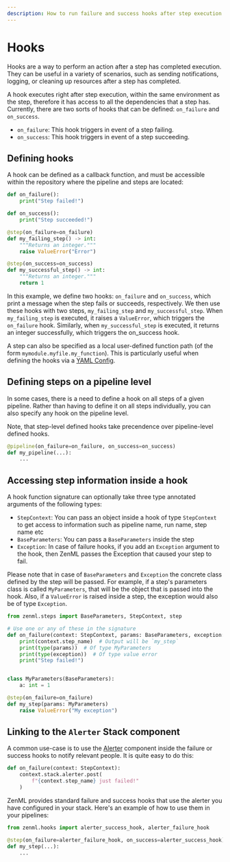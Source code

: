 ```yaml
---
description: How to run failure and success hooks after step execution
---
```


# Hooks

Hooks are a way to perform an action after a step has completed execution. They can be useful in a variety of scenarios, such as sending notifications, logging, or cleaning up resources after a step has completed.

A hook executes right after step execution, within the same environment as the step, therefore it has access to all the dependencies that a step has. Currently, there are two sorts of hooks that can be defined: `on_failure` and `on_success`.

* `on_failure`: This hook triggers in event of a step failing.
* `on_success`: This hook triggers in event of a step succeeding.

## Defining hooks

A hook can be defined as a callback function, and must be accessible
within the repository where the pipeline and steps are located:

```python
def on_failure():
    print("Step failed!")

def on_success():
    print("Step succeeded!")

@step(on_failure=on_failure)
def my_failing_step() -> int:
    """Returns an integer."""
    raise ValueError("Error")

@step(on_success=on_success)
def my_successful_step() -> int:
    """Returns an integer."""
    return 1
```

In this example, we define two hooks: `on_failure` and `on_success`, which print a message when the step fails or succeeds, respectively. We then use these hooks with two steps, `my_failing_step` and `my_successful_step`. When `my_failing_step` is executed, it raises a `ValueError`, which triggers the `on_failure` hook. Similarly, when `my_successful_step` is executed, it returns an integer successfully, which triggers the on_success hook.

A step can also be specified as a local user-defined function
path (of the form `mymodule.myfile.my_function`). This is
particularly useful when defining the hooks via
a [YAML Config](../pipelines/settings.md).

## Defining steps on a pipeline level

In some cases, there is a need to define a hook on all steps of a given pipeline. Rather than having to define it on all steps individually, you can also specify any hook on the pipeline level. 

Note, that step-level defined hooks take precendence over pipeline-level
defined hooks.

```python
@pipeline(on_failure=on_failure, on_success=on_success)
def my_pipeline(...):
    ...
```

## Accessing step information inside a hook

A hook function signature can optionally take three type annotated arguments of
the following types:

- `StepContext`: You can pass an object inside a hook of type `StepContext` to
get access to information such as pipeline name, run name, step name etc
- `BaseParameters`: You can pass a `BaseParameters` inside the step
- `Exception`: In case of failure hooks, if you add an `Exception` argument to the hook,
then ZenML passes the Exception that caused your step to fail.

Please note that in case of `BaseParameters` and `Exception` the concrete class
defined by the step will be passed. For example, if a step's parameters class is
called `MyParameters`, that will be the object that is passed into the hook. Also,
if a `ValueError` is raised inside a step, the exception would also be of type
`Exception`.

```python
from zenml.steps import BaseParameters, StepContext, step

# Use one or any of these in the signature
def on_failure(context: StepContext, params: BaseParameters, exception: Exception):
    print(context.step_name)  # Output will be `my_step`
    print(type(params))  # Of type MyParameters
    print(type(exception))  # Of type value error
    print("Step failed!")


class MyParameters(BaseParameters):
    a: int = 1

@step(on_failure=on_failure)
def my_step(params: MyParameters)
    raise ValueError("My exception")
```

## Linking to the `Alerter` Stack component

A common use-case is to use the [Alerter](../../component-gallery/alerters/alerters.md)
component inside the failure or success hooks to notify relevant
people. It is quite easy to do this:

```python
def on_failure(context: StepContext):
    context.stack.alerter.post(
        f"{context.step_name} just failed!"
    )
```

ZenML provides standard failure and success hooks that use the alerter you have configured in your stack. Here's an example of how to use them in your pipelines:

```python
from zenml.hooks import alerter_success_hook, alerter_failure_hook

@step(on_failure=alerter_failure_hook, on_success=alerter_success_hook)
def my_step(...):
    ...
```
